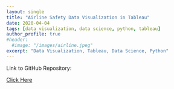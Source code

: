 ```yaml
---
layout: single
title: "Airline Safety Data Visualization in Tableau"
date: 2020-04-04
tags: [data visualization, data science, python, tableau]
author_profile: true
#header:
  #image: "/images/airline.jpeg"
excerpt: "Data Visualization, Tableau, Data Science, Python"
---
```

Link to GitHub Repository:

[Click Here](https://github.com/davidsuffolk/Airline-Safety-Data-Visualization)
